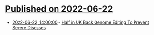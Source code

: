 # [Published on 2022-06-22](index.md)

* [2022-06-22, 14:00:00](https://news.slashdot.org/story/22/06/22/1342233/half-in-uk-back-genome-editing-to-prevent-severe-diseases?utm_source=rss1.0mainlinkanon&utm_medium=feed) - [Half in UK Back Genome Editing To Prevent Severe Diseases](https://news.slashdot.org/story/22/06/22/1342233/half-in-uk-back-genome-editing-to-prevent-severe-diseases?utm_source=rss1.0mainlinkanon&utm_medium=feed)
